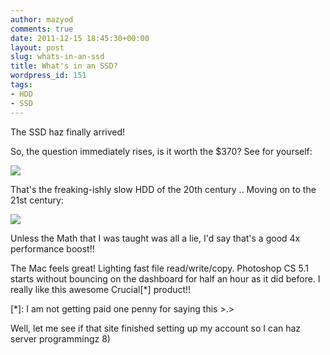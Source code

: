 ```yaml
---
author: mazyod
comments: true
date: 2011-12-15 18:45:30+00:00
layout: post
slug: whats-in-an-ssd
title: What's in an SSD?
wordpress_id: 151
tags:
- HDD
- SSD
---
```


The SSD haz finally arrived!

So, the question immediately rises, is it worth the $370? See for yourself:

[![](http://mazyod.files.wordpress.com/2011/12/screen-shot-2011-12-15-at-3-58-23-pm.png)](http://mazyod.files.wordpress.com/2011/12/screen-shot-2011-12-15-at-3-58-23-pm.png)

That's the freaking-ishly slow HDD of the 20th century .. Moving on to the 21st century:

[![](http://mazyod.files.wordpress.com/2011/12/screen-shot-2011-12-15-at-3-57-44-pm.png)](http://mazyod.files.wordpress.com/2011/12/screen-shot-2011-12-15-at-3-57-44-pm.png)

Unless the Math that I was taught was all a lie, I'd say that's a good 4x performance boost!!

The Mac feels great! Lighting fast file read/write/copy. Photoshop CS 5.1 starts without bouncing on the dashboard for half an hour as it did before. I really like this awesome Crucial[*] product!!

[*]: I am not getting paid one penny for saying this >.>

Well, let me see if that site finished setting up my account so I can haz server programmingz 8)

